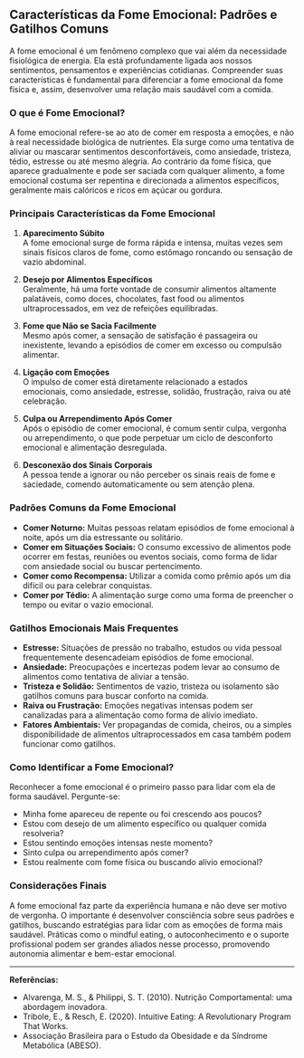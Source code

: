 
## Características da Fome Emocional: Padrões e Gatilhos Comuns

A fome emocional é um fenômeno complexo que vai além da necessidade fisiológica de energia. Ela está profundamente ligada aos nossos sentimentos, pensamentos e experiências cotidianas. Compreender suas características é fundamental para diferenciar a fome emocional da fome física e, assim, desenvolver uma relação mais saudável com a comida.

### O que é Fome Emocional?

A fome emocional refere-se ao ato de comer em resposta a emoções, e não à real necessidade biológica de nutrientes. Ela surge como uma tentativa de aliviar ou mascarar sentimentos desconfortáveis, como ansiedade, tristeza, tédio, estresse ou até mesmo alegria. Ao contrário da fome física, que aparece gradualmente e pode ser saciada com qualquer alimento, a fome emocional costuma ser repentina e direcionada a alimentos específicos, geralmente mais calóricos e ricos em açúcar ou gordura.

### Principais Características da Fome Emocional

1. **Aparecimento Súbito**  
   A fome emocional surge de forma rápida e intensa, muitas vezes sem sinais físicos claros de fome, como estômago roncando ou sensação de vazio abdominal.

2. **Desejo por Alimentos Específicos**  
   Geralmente, há uma forte vontade de consumir alimentos altamente palatáveis, como doces, chocolates, fast food ou alimentos ultraprocessados, em vez de refeições equilibradas.

3. **Fome que Não se Sacia Facilmente**  
   Mesmo após comer, a sensação de satisfação é passageira ou inexistente, levando a episódios de comer em excesso ou compulsão alimentar.

4. **Ligação com Emoções**  
   O impulso de comer está diretamente relacionado a estados emocionais, como ansiedade, estresse, solidão, frustração, raiva ou até celebração.

5. **Culpa ou Arrependimento Após Comer**  
   Após o episódio de comer emocional, é comum sentir culpa, vergonha ou arrependimento, o que pode perpetuar um ciclo de desconforto emocional e alimentação desregulada.

6. **Desconexão dos Sinais Corporais**  
   A pessoa tende a ignorar ou não perceber os sinais reais de fome e saciedade, comendo automaticamente ou sem atenção plena.

### Padrões Comuns da Fome Emocional

- **Comer Noturno:** Muitas pessoas relatam episódios de fome emocional à noite, após um dia estressante ou solitário.
- **Comer em Situações Sociais:** O consumo excessivo de alimentos pode ocorrer em festas, reuniões ou eventos sociais, como forma de lidar com ansiedade social ou buscar pertencimento.
- **Comer como Recompensa:** Utilizar a comida como prêmio após um dia difícil ou para celebrar conquistas.
- **Comer por Tédio:** A alimentação surge como uma forma de preencher o tempo ou evitar o vazio emocional.

### Gatilhos Emocionais Mais Frequentes

- **Estresse:** Situações de pressão no trabalho, estudos ou vida pessoal frequentemente desencadeiam episódios de fome emocional.
- **Ansiedade:** Preocupações e incertezas podem levar ao consumo de alimentos como tentativa de aliviar a tensão.
- **Tristeza e Solidão:** Sentimentos de vazio, tristeza ou isolamento são gatilhos comuns para buscar conforto na comida.
- **Raiva ou Frustração:** Emoções negativas intensas podem ser canalizadas para a alimentação como forma de alívio imediato.
- **Fatores Ambientais:** Ver propagandas de comida, cheiros, ou a simples disponibilidade de alimentos ultraprocessados em casa também podem funcionar como gatilhos.

### Como Identificar a Fome Emocional?

Reconhecer a fome emocional é o primeiro passo para lidar com ela de forma saudável. Pergunte-se:

- Minha fome apareceu de repente ou foi crescendo aos poucos?
- Estou com desejo de um alimento específico ou qualquer comida resolveria?
- Estou sentindo emoções intensas neste momento?
- Sinto culpa ou arrependimento após comer?
- Estou realmente com fome física ou buscando alívio emocional?

### Considerações Finais

A fome emocional faz parte da experiência humana e não deve ser motivo de vergonha. O importante é desenvolver consciência sobre seus padrões e gatilhos, buscando estratégias para lidar com as emoções de forma mais saudável. Práticas como o mindful eating, o autoconhecimento e o suporte profissional podem ser grandes aliados nesse processo, promovendo autonomia alimentar e bem-estar emocional.

___
**Referências:**
- Alvarenga, M. S., & Philippi, S. T. (2010). Nutrição Comportamental: uma abordagem inovadora.  
- Tribole, E., & Resch, E. (2020). Intuitive Eating: A Revolutionary Program That Works.  
- Associação Brasileira para o Estudo da Obesidade e da Síndrome Metabólica (ABESO).  
```
